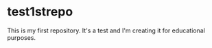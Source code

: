 # test1strepo
This is my first repository. It's a test and I'm creating it for educational purposes.
